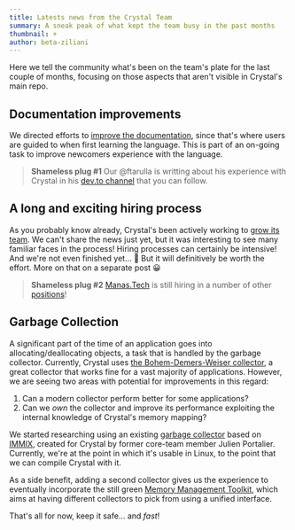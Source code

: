 ```yaml
---
title: Latests news from the Crystal Team
summary: A sneak peak of what kept the team busy in the past months
thumbnail: +
author: beta-ziliani
---
```


Here we tell the community what's been on the team's plate for the last couple of months, focusing on those aspects that aren't visible in Crystal's main repo.

## Documentation improvements

We directed efforts to [improve the documentation](https://github.com/crystal-lang/crystal-book/pulls?page=1&q=is%3Apr++merged%3A%3E%3D2022-01-01), since that's where users are guided to when first learning the language. This is part of an on-going task to improve newcomers experience with the language.

> **Shameless plug #1**
  Our @ftarulla is writting about his experience with Crystal in his [dev.to channel](https://dev.to/franciscello/) that you can follow.

## A long and exciting hiring process

As you probably know already, Crystal's been actively working to [grow its team](https://forum.crystal-lang.org/t/call-for-crystal-language-devs/4366). We can't share the news just yet, but it was interesting to see many familiar faces in the process! Hiring processes can certainly be intensive! And we're not even finished yet… 🥵 But it will definitively be worth the effort. More on that on a separate post 😀

> **Shameless plug #2**
    [Manas.Tech](https://manas.tech) is still hiring in a number of other [positions](https://manas.tech/join)!

## Garbage Collection

A significant part of the time of an application goes into allocating/deallocating objects, a task that is handled by the garbage collector. Currently, Crystal uses [the Bohem-Demers-Weiser collector](https://github.com/ivmai/bdwgc), a great collector that works fine for a vast majority of applications. However, we are seeing two areas with potential for improvements in this regard:

1. Can a modern collector perform better for some applications?
2. Can we _own_ the collector and improve its performance exploiting the internal knowledge of Crystal's memory mapping?

We started researching using an existing [garbage collector](https://github.com/ysbaddaden/gc) based on [IMMIX](https://www.cs.utexas.edu/users/speedway/DaCapo/papers/immix-pldi-2008.pdf), created for Crystal by former core-team member Julien Portalier. Currently, we're at the point in which it's usable in Linux, to the point that we can compile Crystal with it.

As a side benefit, adding a second collector gives us the experience to eventually incorporate the still green [Memory Management Toolkit](https://www.mmtk.io/), which aims at having different collectors to pick from using a unified interface.

That's all for now, keep it safe... and _fast_!
